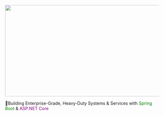 <a href="#">
  <img height="300" width="850" src="https://i.pinimg.com/originals/cd/54/4e/cd544ea83dedc9872d29289124cc7852.gif"/>
</a>


🚀Building Enterprise-Grade, Heavy-Duty Systems & Services with 
<span style="color:green;">Spring Boot</span> & 
<span style="color:purple;">ASP.NET Core</span>





